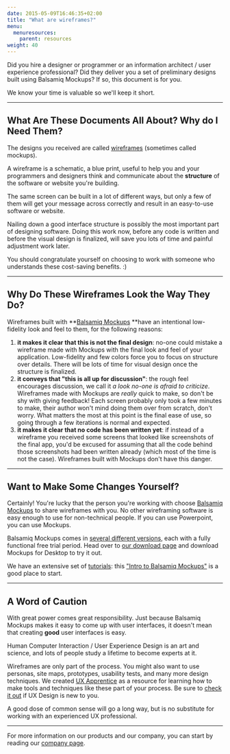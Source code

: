 ```yaml
---
date: 2015-05-09T16:46:35+02:00
title: "What are wireframes?"
menu:
  menuresources:
    parent: resources
weight: 40
---
```


Did you hire a designer or programmer or an information architect / user experience professional? Did they deliver you a set of preliminary designs built using Balsamiq Mockups? If so, this document is for you.

We know your time is valuable so we'll keep it short.

* * *

## What Are These Documents All About? Why do I Need Them?

The designs you received are called [wireframes](http://konigi.com/node/1819) (sometimes called mockups).

A wireframe is a schematic, a blue print, useful to help you and your programmers and designers think and communicate about the **structure** of the software or website you're building.

The same screen can be built in a lot of different ways, but only a few of them will get your message across correctly and result in an easy-to-use software or website.

Nailing down a good interface structure is possibly the most important part of designing software. Doing this work now, before any code is written and before the visual design is finalized, will save you lots of time and painful adjustment work later.

You should congratulate yourself on choosing to work with someone who understands these cost-saving benefits. :)

* * *

## Why Do These Wireframes Look the Way They Do?

Wireframes built with **[Balsamiq Mockups](http://www.balsamiq.com/products/mockups) **have an intentional low-fidelity look and feel to them, for the following reasons:

1.  **it makes it clear that this is not the final design**: no-one could mistake a wireframe made with Mockups with the final look and feel of your application. Low-fidelity and few colors force you to focus on structure over details. There will be lots of time for visual design once the structure is finalized.
2.  **it conveys that "this is all up for discussion"**: the rough feel encourages discussion, we call it _a look no-one is afraid to criticize_. Wireframes made with Mockups are _really_ quick to make, so don't be shy with giving feedback! Each screen probably only took a few minutes to make, their author won't mind doing them over from scratch, don't worry. What matters the most at this point is the final ease of use, so going through a few iterations is normal and expected.
3.  **it makes it clear that no code has been written yet**: if instead of a wireframe you received some screens that looked like screenshots of the final app, you'd be excused for assuming that all the code behind those screenshots had been written already (which most of the time is not the case). Wireframes built with Mockups don't have this danger.

* * *

## Want to Make Some Changes Yourself?

Certainly! You're lucky that the person you're working with choose [Balsamiq Mockups](https://balsamiq.com/products/mockups) to share wireframes with you. No other wireframing software is easy enough to use for non-technical people. If you can use Powerpoint, you can use Mockups.

Balsamiq Mockups comes in [several different versions](https://balsamiq.com/products/compare/), each with a fully functional free trial period. Head over to [our download page](http://www.balsamiq.com/download) and download Mockups for Desktop to try it out.

We have an extensive set of [tutorials](/tutorials/): this ["Intro to Balsamiq Mockups"](/tutorials/firstmockup/) is a good place to start.

* * *

## A Word of Caution

With great power comes great responsibility. Just because Balsamiq Mockups makes it easy to come up with user interfaces, it doesn't mean that creating **good** user interfaces is easy.

Human Computer Interaction / User Experience Design is an art and science, and lots of people study a lifetime to become experts at it.

Wireframes are only part of the process. You might also want to use personas, site maps, prototypes, usability tests, and many more design techniques. We created [UX Apprentice](http://uxapprentice.com/) as a resource for learning how to make tools and techniques like these part of your process. Be sure to [check it out](http://uxapprentice.com/) if UX Design is new to you.

A good dose of common sense will go a long way, but is no substitute for working with an experienced UX professional.

* * *

For more information on our products and our company, you can start by reading our [company page](http://www.balsamiq.com/company).

